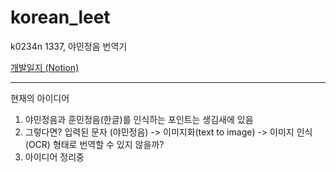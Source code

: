 # korean_leet
k0234n 1337, 야민정음 번역기

[개발일지 (Notion)](https://www.notion.so/Korean_Leet-Translator-a3b3d20b9e034629b9c0ee817514d317)

---

현재의 아이디어

1. 야민정음과 훈민정음(한글)를 인식하는 포인트는 생김새에 있음
2. 그렇다면? 입력된 문자 (야민정음) -> 이미지화(text to image) -> 이미지 인식 (OCR) 형태로 번역할 수 있지 않을까?
3. 아이디어 정리중

